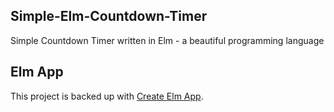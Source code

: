## Simple-Elm-Countdown-Timer
Simple Countdown Timer written in Elm - a beautiful programming language

## Elm App

This project is backed up with [Create Elm App](https://github.com/halfzebra/create-elm-app).